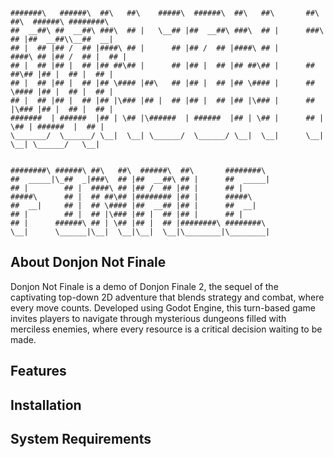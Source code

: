 ```

#######\   ######\  ##\   ##\    #####\  ######\  ##\   ##\       ##\   ##\  ######\ ########\ 
##  __##\ ##  __##\ ###\  ## |   \__## |##  __##\ ###\  ## |      ###\  ## |##  __##\\__##  __|
## |  ## |## /  ## |####\ ## |      ## |## /  ## |####\ ## |      ####\ ## |## /  ## |  ## |   
## |  ## |## |  ## |## ##\## |      ## |## |  ## |## ##\## |      ## ##\## |## |  ## |  ## |   
## |  ## |## |  ## |## \#### |##\   ## |## |  ## |## \#### |      ## \#### |## |  ## |  ## |   
## |  ## |## |  ## |## |\### |## |  ## |## |  ## |## |\### |      ## |\### |## |  ## |  ## |   
#######  | ######  |## | \## |\######  | ######  |## | \## |      ## | \## | ######  |  ## |   
\_______/  \______/ \__|  \__| \______/  \______/ \__|  \__|      \__|  \__| \______/   \__|


########\ ######\ ##\   ##\  ######\  ##\       ########\ 
##  _____|\_##  _|###\  ## |##  __##\ ## |      ##  _____|
## |        ## |  ####\ ## |## /  ## |## |      ## |      
#####\      ## |  ## ##\## |######## |## |      #####\    
##  __|     ## |  ## \#### |##  __## |## |      ##  __|   
## |        ## |  ## |\### |## |  ## |## |      ## |      
## |      ######\ ## | \## |## |  ## |########\ ########\ 
\__|      \______|\__|  \__|\__|  \__|\________|\________|

```

## About Donjon Not Finale

Donjon Not Finale is a demo of Donjon Finale 2, the sequel of the captivating top-down 2D adventure that blends strategy and combat, where every move counts. 
Developed using Godot Engine, this turn-based game invites players to navigate through mysterious dungeons filled with merciless enemies, where every resource is a critical decision waiting to be made.


## Features

## Installation

## System Requirements


